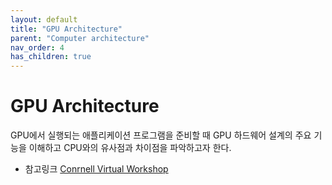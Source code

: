 ```yaml
---
layout: default
title: "GPU Architecture"
parent: "Computer architecture"
nav_order: 4
has_children: true
---
```


# GPU Architecture
<!-- # Understanding GPU Architecture -->

GPU에서 실행되는 애플리케이션 프로그램을 준비할 때 GPU 하드웨어 설계의 주요 기능을 이해하고 CPU와의 유사점과 차이점을 파악하고자 한다.

- 참고링크 [Conrnell Virtual Workshop](https://cvw.cac.cornell.edu/gpu-architecture)